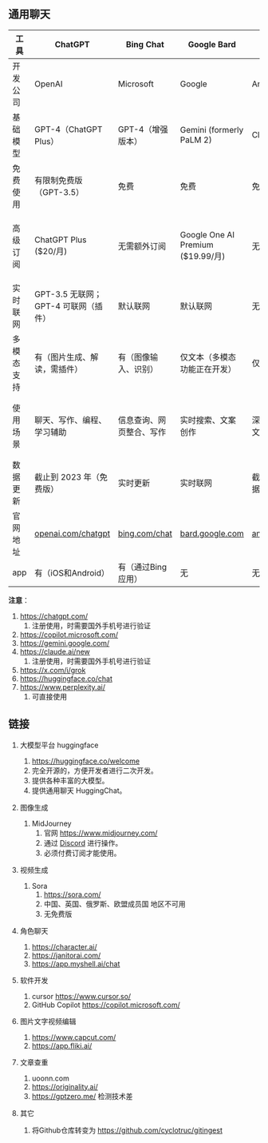
## 通用聊天

| 工具       | ChatGPT                                          | Bing Chat                                  | Google Bard                                 | Claude                                      | Grok                                | HuggingChat                                        | Perplexity                                |
| ---------- | ------------------------------------------------ | ------------------------------------------ | ------------------------------------------- | ------------------------------------------- | ----------------------------------- | -------------------------------------------------- | ----------------------------------------- |
| 开发公司   | OpenAI                                           | Microsoft                                  | Google                                      | Anthropic                                   | xAI                                 | Hugging Face                                       | Perplexity AI                             |
| 基础模型   | GPT-4（ChatGPT Plus）                            | GPT-4（增强版本）                          | Gemini (formerly PaLM 2)                    | Claude 2                                    | Grok-2/Grok-2 mini                  | 多种开源模型（如 Llama, Qwen等）                   | 各种大模型（如GPT-4, Claude 3, Grok-2等） |
| 免费使用   | 有限制免费版（GPT-3.5）                          | 免费                                       | 免费                                        | 免费                                        | 免费（需 X 平台账户）               | 完全免费                                           | 免费使用（有限制），Pro模式付费           |
| 高级订阅   | ChatGPT Plus ($20/月)                            | 无需额外订阅                               | Google One AI Premium ($19.99/月)           | 无高级版本                                  | X Premium 和 Premium+（有额外功能） | 无高级订阅                                         | Perplexity Pro ($20/月)                   |
| 实时联网   | GPT-3.5 无联网；GPT-4 可联网（插件）             | 默认联网                                   | 默认联网                                    | 无法联网                                    | 通过 X 平台实时联网                 | 可通过插件实现                                     | 实时联网                                  |
| 多模态支持 | 有（图片生成、解读，需插件）                     | 有（图像输入、识别）                       | 仅文本（多模态功能正在开发）                | 仅文本                                      | 文本、图像生成（通过 Flux 模型）    | 文本，部分模型支持图像生成                         | 文本，Pro版本支持图像生成                 |
| 使用场景   | 聊天、写作、编程、学习辅助                       | 信息查询、网页整合、写作                   | 实时搜索、文案创作                          | 深度写作、长文生成                          | 聊天、信息查询、图像生成、提问建议  | 聊天、教育、代码生成、问答                         | 信息搜索、回答问题、研究辅助              |
| 数据更新   | 截止到 2023 年（免费版）                         | 实时更新                                   | 实时联网                                    | 截止到训练数据的日期                        | 通过 X 平台实时更新                 | 依赖模型更新，部分实时联网                         | 实时更新                                  |
| 官网地址   | [openai.com/chatgpt](https://openai.com/chatgpt) | [bing.com/chat](https://www.bing.com/chat) | [bard.google.com](https://bard.google.com/) | [anthropic.com](https://www.anthropic.com/) | [x.ai](https://x.ai/)               | [huggingface.co/chat](https://huggingface.co/chat) | [perplexity.ai](https://perplexity.ai/)   |
| app        | 有（iOS和Android）                               | 有（通过Bing应用）                         | 无                                          | 无                                          | 无                                  | 无                                                 | 有（iOS）                                 |

**注意**：

1. https://chatgpt.com/  
    1. 注册使用，时需要国外手机号进行验证
2. https://copilot.microsoft.com/
3. https://gemini.google.com/
4. https://claude.ai/new  
    1. 注册使用，时需要国外手机号进行验证
5. https://x.com/i/grok
6. https://huggingface.co/chat
7. https://www.perplexity.ai/
    1. 可直接使用

## 链接
1. 大模型平台 huggingface
    1. https://huggingface.co/welcome
    2. 完全开源的，方便开发者进行二次开发。
    3. 提供各种丰富的大模型。
    4. 提供通用聊天 HuggingChat。

2. 图像生成
    1. MidJourney 
        1. 官网 https://www.midjourney.com/ 
        2. 通过 [Discord](https://discord.com/invite/midjourney) 进行操作。
        3. 必须付费订阅才能使用。

3. 视频生成 
    1. Sora
        1. https://sora.com/
        2. 中国、英国、俄罗斯、欧盟成员国 地区不可用
        3. 无免费版

4. 角色聊天
    1. https://character.ai/
    2. https://janitorai.com/
    3. https://app.myshell.ai/chat

5. 软件开发
    1. cursor https://www.cursor.so/
    2. GitHub Copilot https://copilot.microsoft.com/

6.  图片文字视频编辑
    1. https://www.capcut.com/
    2. https://app.fliki.ai/

7.  文章查重
    1. uoonn.com
    2. https://originality.ai/
    3. https://gptzero.me/  检测技术差

8.  其它
    1. 将Github仓库转变为 https://github.com/cyclotruc/gitingest